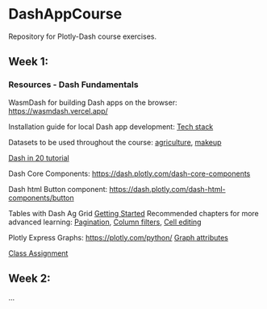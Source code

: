 # DashAppCourse
Repository for Plotly-Dash course exercises.

## Week 1:
### Resources - Dash Fundamentals 

WasmDash for building Dash apps on the browser: https://wasmdash.vercel.app/ 

Installation guide for local Dash app development: [Tech stack](https://open-resources.github.io/dash_curriculum/part1/chapter0.html)

Datasets to be used throughout the course: [agriculture](https://github.com/plotly/datasets/blob/master/Dash-Course/US-Exports/2011_us_ag_exports.csv), [makeup](https://github.com/plotly/datasets/blob/master/Dash-Course/makeup-shades/shades.csv)

[Dash in 20 tutorial](https://dash.plotly.com/tutorial#connect-to-data:-code-breakdown)

Dash Core Components: https://dash.plotly.com/dash-core-components

Dash html Button component: https://dash.plotly.com/dash-html-components/button

Tables with Dash Ag Grid
[Getting Started](https://dash.plotly.com/dash-ag-grid/getting-started)
Recommended chapters for more advanced learning: [Pagination](https://dash.plotly.com/dash-ag-grid/pagination), [Column filters](https://dash.plotly.com/dash-ag-grid/column-filters), [Cell editing](https://dash.plotly.com/dash-ag-grid/cell-editing)

Plotly Express Graphs:
https://plotly.com/python/
[Graph attributes](https://plotly.com/python-api-reference/plotly.express.html)

[Class Assignment](https://docs.google.com/document/d/1XtS0cLxe7GT5WoZ6U7Qfk008aw1fazYRvrbKO29G3BM/edit?usp=sharing)


## Week 2:
...

